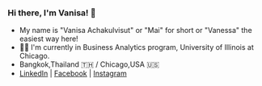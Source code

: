 ### Hi there, I'm Vanisa! 👋 
- My name is "Vanisa Achakulvisut" or "Mai" for short or "Vanessa" the easiest way here!
- :woman_student: I'm currently in Business Analytics program, University of Illinois at Chicago. 
- Bangkok,Thailand :thailand: / Chicago,USA :us:
- [LinkedIn](https://www.linkedin.com/in/vanisaachakulvisut/) | [Facebook](https://www.facebook.com/maibuzzy/) | [Instagram](https://www.instagram.com/maimaiva/)
